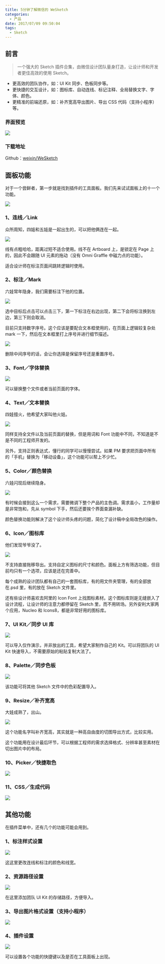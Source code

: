 ```yaml
---
title: 5分钟了解微信的 WeSketch
categories:
  - 产品
date: 2017/07/09 09:50:04
tags:
  - Sketch
---
```


## 前言

> 一个强大的 Sketch 插件合集，由微信设计团队量身打造，让设计师和开发者更佳高效的使用 Sketch。

- 更高效的团队协作，如：UI Kit 同步、色板同步等。
- 更快捷的交互设计，如：图标库、自动连线、标记注释、全局替换文字、字体、颜色。
- 更精准的前端还原，如：补齐宽高导出图片、导出 CSS 代码（支持小程序）等。

### 界面预览

![](http://pics.naaln.com/blog/2019-01-14-031737.jpg-basicBlog)

### 下载地址

Github：[weixin/WeSketch](https://github.com/weixin/WeSketch/blob/master/README-zhCN.md)

## 面板功能

对于一个尝鲜者，第一步就是找到插件的工具面板。我们先来试试面板上的十一个功能。

![](http://pics.naaln.com/blog/2019-01-14-031739.jpg-basicBlog)

### 1、连线／Link

众所周知，四娃和五娃是一起出生的，可以把他俩连在一起。

![](http://pics.naaln.com/blog/2019-01-14-031740.gif-basicBlog)

线有点粗哈哈，距离过短不适合使用。线不在 Artboard 上，是锁定在 Page 上的，因此不会跟随 UI 元素的拖动（没有 Omni Graffle 中磁力点的功能）。

适合设计师在标注页面间跳转逻辑时使用。

### 2、标注／Mark

六娃常年隐身，我们需要标注下他的位置。

![](http://pics.naaln.com/blog/2019-01-14-031742.gif-basicBlog)

选中目标后点击可以点击三下，第一下标注在右边出现，第二下会将标注换到左边，第三下则会取消。

目前只支持数字序号。这个应该是要配合文本框使用的，在页面上逻辑较复杂处 mark 一下，然后在文本框里打上序号并进行细节描述。

![](http://pics.naaln.com/blog/2019-01-14-031742.jpg-basicBlog)

删除中间序号的话，会让你选择是保留序号还是重置序号。

### 3、Font／字体替换

![](http://pics.naaln.com/blog/2019-01-14-031743.gif-basicBlog)

可以替换整个文件或者当前页面的字体。

### 4、Text／文本替换

四娃擅火，他希望大家叫他火娃。

![](http://pics.naaln.com/blog/2019-01-14-031745.gif-basicBlog)

同样支持全文件以及当前页面的替换，但是用词和 Font 功能中不同，不知道是不是不同的工程师开发的。

另外，支持正则表达式，懂行的同学可以慢慢尝试。如果 PM 要求把页面中所有的「手机」替换为「移动设备」，这个功能可以帮上不少忙。

### 5、Color／颜色替换

六娃闪现后继续隐身。

![](http://pics.naaln.com/blog/2019-01-14-031745.jpg-basicBlog)

有时候会接到这么一个需求，需要微调下整个产品的主色调。需求虽小，工作量却是非常饱和，先从 symbol 下手，然后还要挨个界面查漏补缺。

颜色替换功能则解决了这个设计师头疼的问题，简化了设计稿中全局改色的操作。

### 6、Icon／图标库

他们发现爷爷没了。

![](http://pics.naaln.com/blog/2019-01-14-031748.gif-basicBlog)

不支持直接拖移导出。支持自定义图标的尺寸和颜色。面板上方有筛选功能，但目前均只有一个选项，应该是还在完善中。

每个成熟的设计团队都有自己的一套图标库，有的用文件夹管理，有的全部放在.psd 里，有的放在 Sketch 文件里。

还有些设计师喜欢去阿里的 Icon Font 上找图标素材。这个图标库则是无缝嵌入了设计流程，让设计师的注意力都停留在 Sketch 里，而不用转场。另外安利大家两个应用，Nucleo 和 Icons8，都是非常好用的图标库。

### 7、UI Kit／同步 UI 库

![](http://pics.naaln.com/blog/2019-01-14-031748.jpg-basicBlog)

可以导入仅作演示，并非放出的工具，希望大家制作自己的 Kit。可以将团队的 UI Kit 快速导入，不需要原始的粘贴复制大法了。

### 8、Palette／同步色板

![](http://pics.naaln.com/blog/2019-01-14-031749.jpg-basicBlog)

该功能可将其他 Sketch 文件中的色彩配置导入。

### 9、Resize／补齐宽高

大娃成熟了，出山。

![](http://pics.naaln.com/blog/2019-01-14-031751.jpg-basicBlog)

这个功能名字叫补齐宽高，其实就是一种高自由度的切图导出方式，比较实用。

这个功能用在设计最后环节，可以根据工程师的需求选择格式、分辨率甚至素材在切出图片中的布局。

### 10、Picker／快捷取色

![](http://pics.naaln.com/blog/2019-01-14-031751.gif-basicBlog)

### 11、CSS／生成代码

![](http://pics.naaln.com/blog/2019-01-14-031752.gif-basicBlog)

## 其他功能

在插件菜单中，还有几个的功能可能会用到。

### 1、标注样式设置

![](http://pics.naaln.com/blog/2019-01-14-031753.jpg-basicBlog)

这这里更改连线和标注的颜色和线宽。

### 2、资源路径设置

![](http://pics.naaln.com/blog/2019-01-14-031754.jpg-basicBlog)

在这里添加团队 UI Kit 的存储路径，方便导入。

### 3、导出图片格式设置（支持小程序）

![](http://pics.naaln.com/blog/2019-01-14-031755.jpg-basicBlog)

### 4、插件设置

![](http://pics.naaln.com/blog/2019-01-14-031756.jpg-basicBlog)

可以设置各个功能的快捷键以及是否在工具面板上出现。
